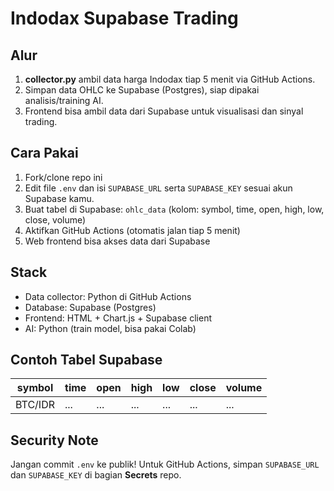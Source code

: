 # Indodax Supabase Trading

## Alur
1. **collector.py** ambil data harga Indodax tiap 5 menit via GitHub Actions.
2. Simpan data OHLC ke Supabase (Postgres), siap dipakai analisis/training AI.
3. Frontend bisa ambil data dari Supabase untuk visualisasi dan sinyal trading.

## Cara Pakai
1. Fork/clone repo ini
2. Edit file `.env` dan isi `SUPABASE_URL` serta `SUPABASE_KEY` sesuai akun Supabase kamu.
3. Buat tabel di Supabase: `ohlc_data` (kolom: symbol, time, open, high, low, close, volume)
4. Aktifkan GitHub Actions (otomatis jalan tiap 5 menit)
5. Web frontend bisa akses data dari Supabase

## Stack
- Data collector: Python di GitHub Actions
- Database: Supabase (Postgres)
- Frontend: HTML + Chart.js + Supabase client
- AI: Python (train model, bisa pakai Colab)

## Contoh Tabel Supabase

| symbol | time | open | high | low | close | volume |
|--------|------|------|------|-----|-------|--------|
| BTC/IDR| ...  | ...  | ...  | ... | ...   | ...    |

## Security Note
Jangan commit `.env` ke publik! Untuk GitHub Actions, simpan `SUPABASE_URL` dan `SUPABASE_KEY` di bagian **Secrets** repo.